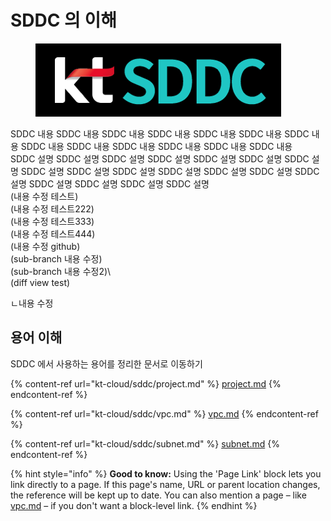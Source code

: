 # SDDC 의 이해

<figure><img src=".gitbook/assets/ktsddc.png" alt=""><figcaption></figcaption></figure>

SDDC 내용 SDDC 내용 SDDC 내용 SDDC 내용 SDDC 내용 SDDC 내용 SDDC 내용 SDDC 내용 SDDC 내용 SDDC 내용 SDDC 내용 SDDC 내용 SDDC 내용\
SDDC 설명 SDDC 설명 SDDC 설명 SDDC 설명 SDDC 설명 SDDC 설명 SDDC 설명 SDDC 설명 SDDC 설명 SDDC 설명 SDDC 설명 SDDC 설명 SDDC 설명 SDDC 설명 SDDC 설명 SDDC 설명 SDDC 설명 SDDC 설명\
(내용 수정 테스트)\
(내용 수정 테스트222)\
(내용 수정 테스트333)\
(내용 수정 테스트444)\
(내용 수정 github)\
(sub-branch 내용 수정)\
(sub-branch 내용 수정2)\\\
(diff view test)

ㄴ내용 수정

## 용어 이해

SDDC 에서 사용하는 용어를 정리한 문서로 이동하기

{% content-ref url="kt-cloud/sddc/project.md" %}
[project.md](kt-cloud/sddc/project.md)
{% endcontent-ref %}

{% content-ref url="kt-cloud/sddc/vpc.md" %}
[vpc.md](kt-cloud/sddc/vpc.md)
{% endcontent-ref %}

{% content-ref url="kt-cloud/sddc/subnet.md" %}
[subnet.md](kt-cloud/sddc/subnet.md)
{% endcontent-ref %}

{% hint style="info" %}
**Good to know:** Using the 'Page Link' block lets you link directly to a page. If this page's name, URL or parent location changes, the reference will be kept up to date. You can also mention a page – like [vpc.md](kt-cloud/sddc/vpc.md "mention") – if you don't want a block-level link.
{% endhint %}
